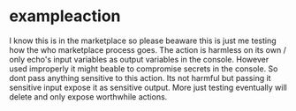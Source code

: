 # exampleaction
I know this is in the marketplace so please beaware this is just me testing how the who marketplace process goes.
The action is harmless on its own / only echo's input variables as output variables in the console. However used improperly it might beable to compromise secrets in the console.
So dont pass anything sensitive to this action. Its not harmful but passing it sensitive input expose it as sensitive output.
More just testing eventually will delete and only expose worthwhile actions. 
